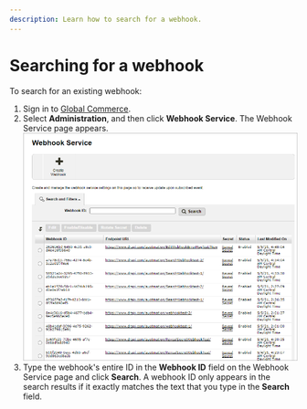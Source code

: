 ```yaml
---
description: Learn how to search for a webhook.
---
```


# Searching for a webhook

To search for an existing webhook:

1. Sign in to [Global Commerce](https://gc.digitalriver.com/gc/ent/login.do).
2. Select **Administration**, and then click **Webhook Service**. The Webhook Service page appears.\
   &#x20;<img src="../../.gitbook/assets/Webhook-Service (1).png" alt="" data-size="original">
3. Type the webhook's entire ID in the **Webhook ID** field on the Webhook Service page and click **Search**. A webhook ID only appears in the search results if it exactly matches the text that you type in the **Search** field.
